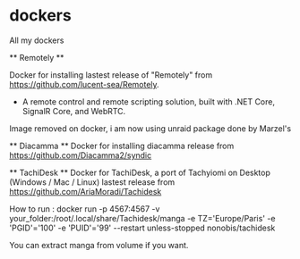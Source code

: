 # dockers
All my dockers

** Remotely **

Docker for installing lastest release of "Remotely" from https://github.com/lucent-sea/Remotely.

- A remote control and remote scripting solution, built with .NET Core, SignalR Core, and WebRTC.

Image removed on docker, i am now using unraid package done by Marzel's

** Diacamma **
Docker for installing diacamma release from https://github.com/Diacamma2/syndic

** TachiDesk ** 
Docker for TachiDesk, a port of Tachyiomi on Desktop (Windows / Mac / Linux) lastest release from https://github.com/AriaMoradi/Tachidesk

How to run :
docker run -p 4567:4567 -v your_folder:/root/.local/share/Tachidesk/manga -e TZ='Europe/Paris' -e 'PGID'='100' -e 'PUID'='99' --restart unless-stopped nonobis/tachidesk

You can extract manga from volume if you want.
